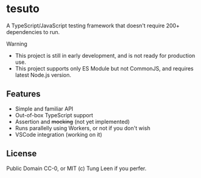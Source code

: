 # tesuto
A TypeScript/JavaScript testing framework that doesn't require 200+ dependencies to run.

> [!WARNING]
> * This project is still in early development, and is not ready for production use.
> * This project supports only ES Module but not CommonJS, and requires latest Node.js version.

## Features
- Simple and familiar API
- Out-of-box TypeScript support
- Assertion and ~~mocking~~ (not yet implemented)
- Runs parallelly using Workers, or not if you don't wish
- VSCode integration (working on it)

## License

Public Domain CC-0, or MIT (c) Tung Leen if you perfer.